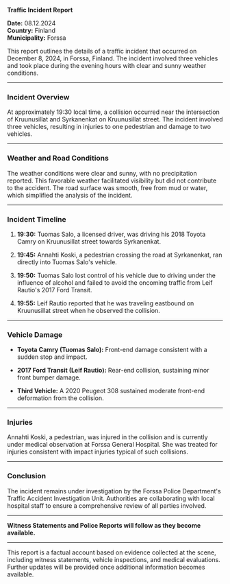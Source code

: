 

**Traffic Incident Report**

**Date:** 08.12.2024  
**Country:** Finland  
**Municipality:** Forssa  

This report outlines the details of a traffic incident that occurred on December 8, 2024, in Forssa, Finland. The incident involved three vehicles and took place during the evening hours with clear and sunny weather conditions.

---

### **Incident Overview**

At approximately 19:30 local time, a collision occurred near the intersection of Kruunusillat and Syrkanenkat on Kruunusillat street. The incident involved three vehicles, resulting in injuries to one pedestrian and damage to two vehicles.

---

### **Weather and Road Conditions**

The weather conditions were clear and sunny, with no precipitation reported. This favorable weather facilitated visibility but did not contribute to the accident. The road surface was smooth, free from mud or water, which simplified the analysis of the incident.

---

### **Incident Timeline**

1. **19:30:** Tuomas Salo, a licensed driver, was driving his 2018 Toyota Camry on Kruunusillat street towards Syrkanenkat.
   
2. **19:45:** Annahti Koski, a pedestrian crossing the road at Syrkanenkat, ran directly into Tuomas Salo's vehicle.

3. **19:50:** Tuomas Salo lost control of his vehicle due to driving under the influence of alcohol and failed to avoid the oncoming traffic from Leif Rautio's 2017 Ford Transit.

4. **19:55:** Leif Rautio reported that he was traveling eastbound on Kruunusillat street when he observed the collision.

---

### **Vehicle Damage**

- **Toyota Camry (Tuomas Salo):** Front-end damage consistent with a sudden stop and impact.
  
- **2017 Ford Transit (Leif Rautio):** Rear-end collision, sustaining minor front bumper damage.

- **Third Vehicle:** A 2020 Peugeot 308 sustained moderate front-end deformation from the collision.

---

### **Injuries**

Annahti Koski, a pedestrian, was injured in the collision and is currently under medical observation at Forssa General Hospital. She was treated for injuries consistent with impact injuries typical of such collisions.

---

### **Conclusion**

The incident remains under investigation by the Forssa Police Department's Traffic Accident Investigation Unit. Authorities are collaborating with local hospital staff to ensure a comprehensive review of all parties involved.

---

**Witness Statements and Police Reports will follow as they become available.**

---

This report is a factual account based on evidence collected at the scene, including witness statements, vehicle inspections, and medical evaluations. Further updates will be provided once additional information becomes available.